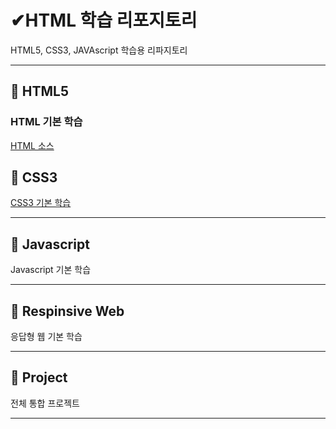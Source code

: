 # ✔HTML 학습 리포지토리
HTML5, CSS3, JAVAscript 학습용 리파지토리
___ 

## 🔸 HTML5 


### HTML 기본 학습
[HTML 소스](https://github.com/JaehyeonHeo/StudyHTML/tree/main/01_HTML)

## 🔸 CSS3
[CSS3 기본 학습](https://github.com/JaehyeonHeo/StudyHTML/tree/main/02_CSS)

___
## 🔸 Javascript
Javascript 기본 학습 
___
## 🔸 Respinsive Web
응답형 웹 기본 학습 
___
## 🔸 Project
전체 통합 프로젝트 
___

